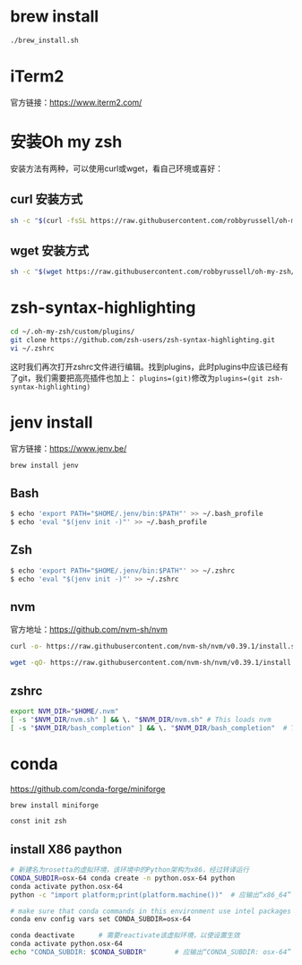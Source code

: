 # brew install

```bash
./brew_install.sh
```

# iTerm2

官方链接：https://www.iterm2.com/

# 安装Oh my zsh

安装方法有两种，可以使用curl或wget，看自己环境或喜好：

## curl 安装方式

```bash
sh -c "$(curl -fsSL https://raw.githubusercontent.com/robbyrussell/oh-my-zsh/master/tools/install.sh)"
```

## wget 安装方式

```bash
sh -c "$(wget https://raw.githubusercontent.com/robbyrussell/oh-my-zsh/master/tools/install.sh -O -)"
```

# zsh-syntax-highlighting

```bash
cd ~/.oh-my-zsh/custom/plugins/
git clone https://github.com/zsh-users/zsh-syntax-highlighting.git
vi ~/.zshrc
```

这时我们再次打开zshrc文件进行编辑。找到plugins，此时plugins中应该已经有了git，我们需要把高亮插件也加上：
`plugins=(git)`修改为`plugins=(git zsh-syntax-highlighting)`


# jenv install

官方链接：https://www.jenv.be/

```bash
brew install jenv
```

## Bash

```bash
$ echo 'export PATH="$HOME/.jenv/bin:$PATH"' >> ~/.bash_profile
$ echo 'eval "$(jenv init -)"' >> ~/.bash_profile
```

## Zsh

```bash
$ echo 'export PATH="$HOME/.jenv/bin:$PATH"' >> ~/.zshrc
$ echo 'eval "$(jenv init -)"' >> ~/.zshrc
```

## nvm

官方地址：https://github.com/nvm-sh/nvm

```bash
curl -o- https://raw.githubusercontent.com/nvm-sh/nvm/v0.39.1/install.sh | bash
```

```bash
wget -qO- https://raw.githubusercontent.com/nvm-sh/nvm/v0.39.1/install.sh | bash
```

## zshrc

```bash
export NVM_DIR="$HOME/.nvm"
[ -s "$NVM_DIR/nvm.sh" ] && \. "$NVM_DIR/nvm.sh" # This loads nvm
[ -s "$NVM_DIR/bash_completion" ] && \. "$NVM_DIR/bash_completion"  # This loads nvm bash_completion
```

# conda

https://github.com/conda-forge/miniforge

```bash
brew install miniforge
```

```bash
const init zsh
```

## install X86 paython

```bash
# 新建名为rosetta的虚拟环境，该环境中的Python架构为x86，经过转译运行
CONDA_SUBDIR=osx-64 conda create -n python.osx-64 python
conda activate python.osx-64
python -c "import platform;print(platform.machine())"  # 应输出“x86_64”

# make sure that conda commands in this environment use intel packages
conda env config vars set CONDA_SUBDIR=osx-64

conda deactivate      # 需要reactivate该虚拟环境，以使设置生效
conda activate python.osx-64
echo "CONDA_SUBDIR: $CONDA_SUBDIR"       # 应输出“CONDA_SUBDIR: osx-64”
```
